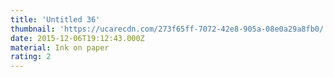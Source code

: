 ```yaml
---
title: 'Untitled 36'
thumbnail: 'https://ucarecdn.com/273f65ff-7072-42e8-905a-08e0a29a8fb0/'
date: 2015-12-06T19:12:43.000Z
material: Ink on paper
rating: 2
---
```


